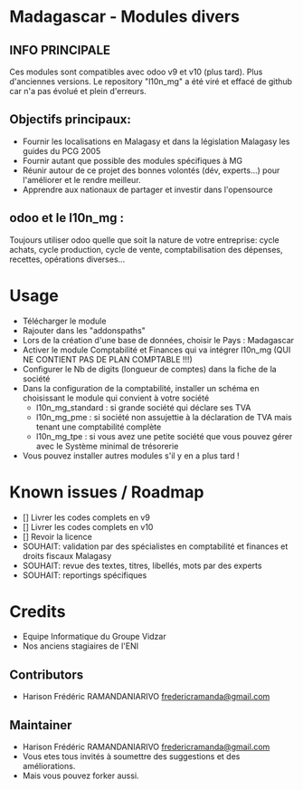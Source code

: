# Madagascar - Modules divers

## INFO PRINCIPALE
Ces modules sont compatibles avec odoo v9 et v10 (plus tard). Plus d'anciennes versions.
Le repository "l10n_mg" a été viré et effacé de github car n'a pas évolué et plein d'erreurs.

## Objectifs principaux:
* Fournir les localisations en Malagasy et dans la législation Malagasy les guides du PCG 2005
* Fournir autant que possible des modules spécifiques à MG
* Réunir autour de ce projet des bonnes volontés (dév, experts...) pour l'améliorer et le rendre meilleur.
* Apprendre aux nationaux de partager et investir dans l'opensource

## odoo et le l10n_mg :
Toujours utiliser odoo quelle que soit la nature de votre entreprise: cycle achats, cycle production, cycle de vente, comptabilisation des dépenses, recettes, opérations diverses...

# Usage

* Télécharger le module
* Rajouter dans les "addonspaths"
* Lors de la création d'une base de données, choisir le Pays : Madagascar
* Activer le module Comptabilité et Finances qui va intégrer l10n_mg (QUI NE CONTIENT PAS DE PLAN COMPTABLE !!!)
* Configurer le Nb de digits (longueur de comptes) dans la fiche de la société
* Dans la configuration de la comptabilité, installer un schéma en choisissant le module qui convient à votre société
  * l10n_mg_standard : si grande société qui déclare ses TVA
  * l10n_mg_pme : si société non assujettie à la déclaration de TVA mais tenant une comptabilité complète
  * l10n_mg_tpe : si vous avez une petite société que vous pouvez gérer avec le Système minimal de trésorerie
* Vous pouvez installer autres modules s'il y en a plus tard !

# Known issues / Roadmap

* [] Livrer les codes complets en v9
* [] Livrer les codes complets en v10
* [] Revoir la licence
* SOUHAIT: validation par des spécialistes en comptabilité et finances et droits fiscaux Malagasy
* SOUHAIT: revue des textes, titres, libellés, mots par des experts
* SOUHAIT: reportings spécifiques

# Credits

* Equipe Informatique du Groupe Vidzar
* Nos anciens stagiaires de l'ENI

## Contributors

* Harison Frédéric RAMANDANIARIVO <fredericramanda@gmail.com>

## Maintainer

* Harison Frédéric RAMANDANIARIVO <fredericramanda@gmail.com>
* Vous etes tous invités à soumettre des suggestions et des améliorations.
* Mais vous pouvez forker aussi.
